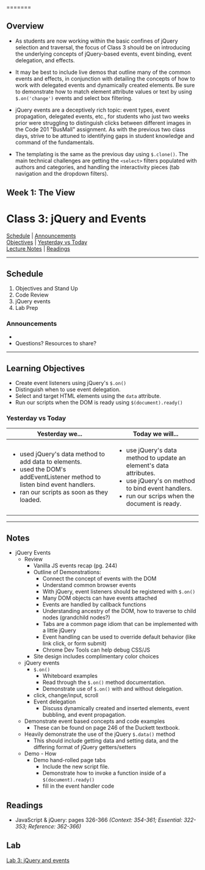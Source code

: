 =======
## Overview
<!-- Provide a general overview of the daily concepts and processes that will be covered in lectures and labs -->
- As students are now working within the basic confines of jQuery selection and traversal, the focus of Class 3 should be on introducing the underlying concepts of jQuery-based events, event binding, event delegation, and effects.

- It may be best to include live demos that outline many of the common events and effects, in conjunction with detailing the concepts of how to work with delegated events and dynamically created elements. Be sure to demonstrate how to match element attribute values or text by using `$.on('change')` events and select box filtering.

- jQuery events are a deceptively rich topic: event types, event propagation, delegated events, etc., for students who just two weeks prior were struggling to distinguish clicks between different images in the Code 201  "BusMall" assignment. As with the previous two class days, strive to be attuned to identifying gaps in student knowledge and command of the fundamentals.

- The templating is the same as the previous day using `$.clone()`. The main technical challenges are getting the `<select>` filters populated with authors and categories, and handling the interactivity pieces (tab navigation and the dropdown filters).



## **Week 1: The View**
# Class 3: jQuery and Events 

[Schedule](#schedule) | [Announcements](#announcements) </br>
[Objectives](#learning-objectives) | [Yesterday vs Today](#yesterday-vs-today) </br>
[Lecture Notes](#notes) | [Readings](#readings)


<hr></hr>

## Schedule
1. Objectives and Stand Up
1. Code Review
1. jQuery events
1. Lab Prep

### Announcements
* 
* Questions? Resources to share?

<hr></hr>

## Learning Objectives
* Create event listeners using jQuery's `$.on()`
* Distinguish when to use event delegation.
* Select and target HTML elements using the `data` attribute.
* Run our scripts when the DOM is ready using `$(document).ready()`


### Yesterday vs Today
| Yesterday we... | Today we will... |
| --------------- | ---------------- |
| <ul><li> used jQuery's data method to add data to elements.</li><li> used the DOM's addEventListener method to listen bind event handlers.</li><li> ran our scripts as soon as they loaded.</li></ul> | <ul><li> use jQuery's data method to update an element's data attributes. </li><li> use jQuery's on method to bind event handlers. </li><li> run our scrips when the document is ready. </li></ul> |




<hr></hr>

## Notes

* jQuery Events
  * Review
      * Vanilla JS events recap (pg. 244)
      * Outline of Demonstrations:
          * Connect the concept of events with the DOM
          * Understand common browser events
          * With jQuery, event listeners should be registered with `$.on()`
          * Many DOM objects can have events attached
          * Events are handled by callback functions
          * Understanding ancestry of the DOM, how to traverse to child nodes (grandchild nodes?)
          * Tabs are a common page idiom that can be implemented with a little jQuery
          * Event handling can be used to override default behavior (like link click, or form submit)
          * Chrome Dev Tools can help debug CSS/JS
      * Site design includes complimentary color choices
  * jQuery events
      * `$.on()`
          * Whiteboard examples
          * Read through the `$.on()` method documentation.
          * Demonstrate use of `$.on()` with and without delegation.
      * click, change/input, scroll
      * Event delegation
          * Discuss dynamically created and inserted elements, event bubbling, and event propagation.
  * Demonstrate event based concepts and code examples
      * These can be found on page 246 of the Duckett textbook.
  * Heavily demonstrate the use of the jQuery `$.data()` method
      * This should include getting data and setting data, and the differing format of jQuery getters/setters
  * Demo - How
      * Demo hand-rolled page tabs
          * Include the new script file.
          * Demonstrate how to invoke a function inside of a `$(document).ready()`
          * fill in the event handler code


## Readings

* JavaScript & jQuery: pages 326-366
  *(Context: 354-361; Essential: 322-353; Reference: 362-366)*



## Lab
[Lab 3: jQuery and events](https://github.com/cfpdx-301d-spring-2017/lab-03-jquery-events)
